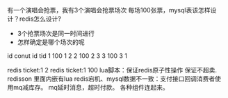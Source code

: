 有一个演唱会抢票，我有3个演唱会抢票场次
每场100张票，mysql表该怎样设计？redis怎么设计?
* 3个抢票场次是同一时间进行
* 怎样确定是哪个场次的呢

id conut    id  tid 
1   100     1    2
2   100     2    3 
3   100     3    1

redis ticket:1 2  redis ticket:1 100
lua脚本：保证redis原子性操作 保证不超卖.
redisson 里面内嵌有lua
redis宕机、mysql数据不一致：支付接口回调消费者使用mq减库存。
mq延时消息，超时付款。
各种组件连起来。
